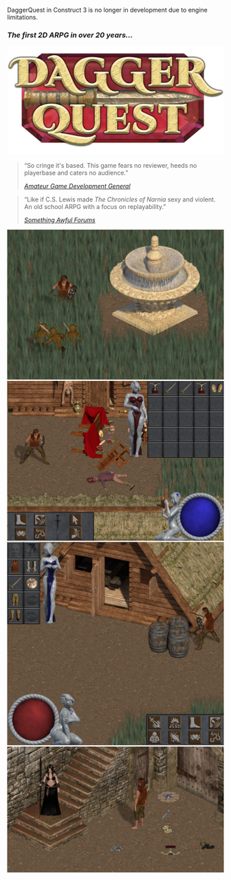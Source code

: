 DaggerQuest in Construct 3 is no longer in development due to engine limitations.

### *The first 2D ARPG in over 20 years...*

![DaggerQuest logo](/logoForGitHub.png)

>“So cringe it's based. This game fears no reviewer, heeds no playerbase and caters no audience.”
>
>[*Amateur Game Development General*](https://boards.4channel.org/vg/catalog#s=agdg)

>“Like if C.S. Lewis made *The Chronicles of Narnia* sexy and violent. An old school ARPG with a focus on replayability.”
>
>[*Something Awful Forums*](https://forums.somethingawful.com/)

![Example 1](screenshots/example1.png)
![Example 2](screenshots/example2.png)
![Example 3](screenshots/example3.png)
![Example 4](screenshots/example4.png)
